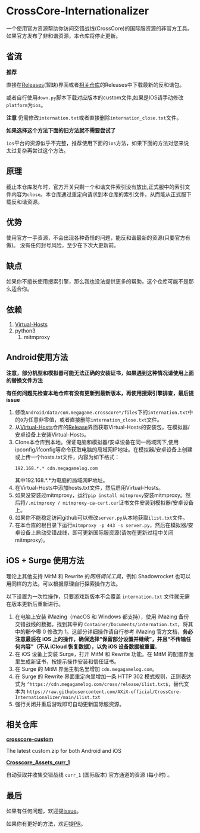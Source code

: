 # CrossCore-Internationalizer

一个使用官方资源帮助你访问交错战线(CrossCore)的国际服资源的非官方工具。
如果官方发布了非和谐资源，本仓库将停止更新。

## 省流

**推荐**

直接在[Releases]()(暂缺)界面或者[相关仓库](#相关仓库)的Releases中下载最新的反和谐包。

或者自行使用`down.py`脚本下载对应版本的custom文件,如果是IOS请手动修改`platform`为`ios`。

**注意** 仍需修改`internation.txt`或者直接删除`internation_close.txt`文件。

**如果选择这个方法下面的旧方法就不需要尝试了**

`ios`平台的资源似乎不完整，推荐使用下面的`ios`方法，如果下面的方法对您来说太过复杂再尝试这个方法。


## 原理

截止本仓库发布时，官方开关只剩一个和谐文件索引没有放出,正式服中的索引文件内容为`close`。本仓库通过重定向请求到本仓库的索引文件，从而能从正式服下载反和谐资源。

## 优势

使用官方一手资源，不会出现各种奇怪的问题，能反和谐最新的资源(只要官方有做)。
没有任何封号风险，至少在下次大更新前。

## 缺点

如果你不擅长使用搜索引擎，那么我也没法提供更多的帮助，这个仓库可能不是那么适合你。

## 依赖

1. [Virtual-Hosts](https://github.com/x-falcon/Virtual-Hosts)
2. python3
   1. mitmproxy

## Android使用方法

**注意，部分机型和模拟器可能无法正确的安装证书，如果遇到这种情况请使用上面的替换文件方法**

**有任何问题先检查本地仓库有没有更新到最新版本，再使用搜索引擎排查，最后提issue**

1. 修改`Android/data/com.megagame.crosscore*/files`下的`internation.txt`中的`0`为任意非零值，或者直接删除`internation_close.txt`文件。
2. 从[Virtual-Hosts](https://github.com/x-falcon/Virtual-Hosts)仓库的[Release](https://github.com/x-falcon/Virtual-Hosts/releases)界面获取Virtual-Hosts的安装包，在模拟器/安卓设备上安装Virtual-Hosts。
3. Clone本仓库到本地。保证电脑和模拟器/安卓设备在同一局域网下,使用ipconfig/ifconfig等命令获取电脑的局域网IP地址。在模拟器/安卓设备上创建或上传一个hosts.txt文件，内容为如下格式：
   ```
   192.168.*.* cdn.megagamelog.com
   ```
   其中192.168.*.*为电脑的局域网IP地址。
4. 在Virtual-Hosts中添加hosts.txt文件，然后启用Virtual-Hosts。
5. 如果没安装过mitmproxy，运行`pip install mitmproxy`安装mitmproxy。然后将`/.mitmproxy / mitmproxy-ca-cert.cer`证书文件安装到模拟器/安卓设备上。
6. 如果你不能稳定访问github可以修改`server.py`从本地获取`ilist.txt`文件。
7. 在本仓库的根目录下运行`mitmproxy -p 443 -s server.py`，然后在模拟器/安卓设备上启动交错战线，即可更新国际服资源(请勿在更新过程中关闭mitmproxy)。

## iOS + Surge 使用方法

理论上其他支持 MitM 和 Rewrite 的*网络调试工具*，例如 Shadowrocket 也可以用同样的方法。可以根据原理自行探索操作方法。

以下设置为一次性操作，只要游戏新版本不会覆盖 `internation.txt` 文件就无需在版本更新后重新进行。

1. 在电脑上安装 iMazing（macOS 和 Windows 都支持），使用 iMazing 备份交错战线的数据，找到其中的 `Container/Documents/internation.txt`，将其中的~~那个零~~ 0 修改为 1。这部分详细操作请自行参考 iMazing 官方文档，**务必注意最后在 iOS 上的操作，确保选择“保留部分设置并继续”，并且“不传输任何内容”（不从 iCloud 恢复数据），以免 iOS 设备数据被重置**。
2. 在 iOS 设备上安装 Surge，打开 MitM 和 Rewrite 功能。在 MitM 的配置界面里生成新证书，按提示操作安装和信任证书。
3. 在 Surge 的 MitM 界面主机名里增加 `cdn.megagamelog.com`。
4. 在 Surge 的 Rewrite 界面重定向里增加一条 HTTP 302 模式规则，正则表达式为 `^https://cdn.megagamelog.com/cross/release/ilist.txt$`，替代文本为 `https://raw.githubusercontent.com/AXiX-official/CrossCore-Internationalizer/main/ilist.txt`
5. 强行关闭并重启游戏即可自动更新国际服资源。

## 相关仓库

[**crosscore-custom**](https://github.com/wu-vincent/crosscore-custom)

The latest custom.zip for both Android and iOS

[**Crosscore_Assets_curr_1**](https://github.com/ahalpha/Crosscore_Assets_curr_1)

自动获取并收集交错战线 `curr_1` (国际版本) 官方通道的资源 (每小时) 。

## 最后

如果有任何问题，欢迎提[issue](https://github.com/AXiX-official/CrossCore-Internationalizer/issues)。

如果你有更好的方法，欢迎提[PR](https://github.com/AXiX-official/CrossCore-Internationalizer/pulls)。
